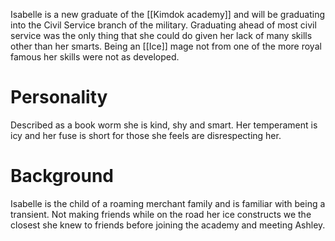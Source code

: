 Isabelle is a new graduate of the [[Kimdok academy]] and will be graduating into the Civil Service branch of the military. Graduating ahead of most civil service was the only thing that she could do given her lack of many skills other than her smarts. Being an [[Ice]] mage not from one of the more royal famous her skills were not as developed. 

# Personality 
Described as a book worm she is kind, shy and smart. Her temperament is icy and her fuse is short for those she feels are disrespecting her. 

# Background
Isabelle is the child of a roaming merchant family and is familiar with being a transient. Not making friends while on the road her ice constructs we the closest she knew to friends before joining the academy and meeting Ashley. 